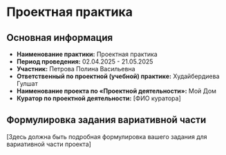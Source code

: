 # Проектная практика

## Основная информация
- **Наименование практики:** Проектная практика
- **Период проведения:** 02.04.2025 - 21.05.2025
- **Участник:** Петрова Полина Васильевна
- **Ответственный по проектной (учебной) практике:** Худайбердиева Гулшат
- **Наименование проекта по «Проектной деятельности»:** Мой Дом
- **Куратор по проектной деятельности:** [ФИО куратора]


## Формулировка задания вариативной части
[Здесь должна быть подробная формулировка вашего задания для вариативной части проекта]

